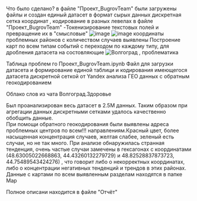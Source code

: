 Что было сделано?
в файле "Проект_BugrovTeam" были загружены файлы и создан единый датасет в формат сырых данных
дискретная сетка координат , кодирование в разных левелах
в файле "Проект_BugrovTeam" -Токенизирование текстовых полей и превращение их в "смысловые"
![image](https://user-images.githubusercontent.com/65441571/183564536-027cdd81-959b-43b0-9a72-7a9f3f4d12b9.png)
![image](https://user-images.githubusercontent.com/65441571/183577815-762fc5af-8f86-4acb-81a9-e4c09a9053df.png)
координаты проблемных районов с количеством случаев выявлены
Построение карт по всем типам событий с переходом по каждому типу, для дробления датасета на состовляющие
![Волгоград , проблематика](https://user-images.githubusercontent.com/65441571/183589029-0b742ef4-49ad-46dd-b15f-c7fc4b2d6489.jpg)


Таблица проблем го
Проект_BugrovTeam.ipynb  Файл для загрузки датасета и формирование единой таблици и
кодирования имеющегося датасета дискретной сеткой от Yandex 
анализа ГЕО данных с обратным геокодированием


Облако слов из чата Волгоград.Здоровье

Был проанализирован весь датасет в 2.5М данных.
Таким образом при  агрегации данных дискретными сетками удалось качественно обобщить данные.  
При помощи обратного геокодирования были выявлены адреса проблемных центров по всем!!! направлениям.Красный цвет, более насыщенная концентрация случаев, желтая слабее, зеленый есть случаи, но не так много.
При анализе обнаружилась странная тенденция, очень частые случаи замечены в гексагонах с координатами  (48.63005022668863, 44.43260132279729) и 48.82528837873723, 44.75489543424276) , что говорит либо о некорректных координатах, либо о концентрации негативных тенденций и трендов в этих районах.
Данные с картами по всем выявленным разделам находятся в папке Map


Полное описани находится в файле "Отчёт"




